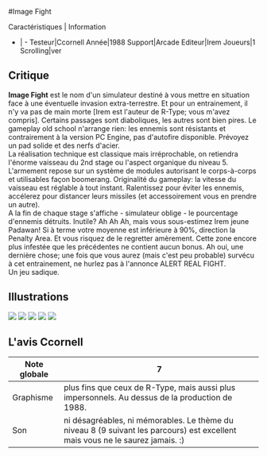 #Image Fight

Caractéristiques | Information
- | -
Testeur|Ccornell
Année|1988
Support|Arcade
Editeur|Irem
Joueurs|1
Scrolling|ver

## Critique
<b>Image Fight</b> est le nom d'un simulateur destiné à vous mettre en situation face à une éventuelle invasion extra-terrestre. Et pour un entrainement, il n'y va pas de main morte [Irem est l'auteur de R-Type; vous m'avez compris]. Certains passages sont diaboliques, les autres sont bien pires. Le gameplay old school n'arrange rien: les ennemis sont résistants et contrairement à la version PC Engine, pas d'autofire disponible. Prévoyez un pad solide et des nerfs d'acier.<br/>La réalisation technique est classique mais irréprochable, on retiendra l'énorme vaisseau du 2nd stage ou l'aspect organique du niveau 5. L'armement repose sur un système de modules autorisant le corps-à-corps et utilisables façon boomerang. Originalité du gameplay: la vitesse du vaisseau est réglable à tout instant. Ralentissez pour éviter les ennemis, accélerez pour distancer leurs missiles (et accessoirement vous en prendre un autre).<br/>A la fin de chaque stage s'affiche - simulateur oblige - le pourcentage d'ennemis détruits. Inutile? Ah Ah Ah, mais vous sous-estimez Irem jeune Padawan! Si à terme votre moyenne est inférieure à 90%, direction la Penalty Area. Et vous risquez de le regretter amèrement. Cette zone encore plus infestée que les précédentes ne contient aucun bonus. Ah oui, une dernière chose; une fois que vous aurez (mais c'est peu probable) survécu à cet entrainement, ne hurlez pas à l'annonce ALERT REAL FIGHT.<br/>Un jeu sadique.

## Illustrations
![](http://www.shmup.com/images/thumbs/image_fight_1.jpg)
![](http://www.shmup.com/images/thumbs/image_fight_2.jpg)
![](http://www.shmup.com/images/thumbs/)
![](http://www.shmup.com/images/thumbs/)
![](http://www.shmup.com/images/thumbs/)

## L'avis Ccornell
Note globale|7
-|-
Graphisme|plus fins que ceux de R-Type, mais aussi plus impersonnels. Au dessus de la production de 1988.
Son|ni désagréables, ni mémorables. Le thème du niveau 8 (9 suivant les parcours) est excellent mais vous ne le saurez jamais. :)
